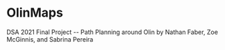 # OlinMaps
DSA 2021 Final Project -- Path Planning around Olin by Nathan Faber, Zoe McGinnis, and Sabrina Pereira

